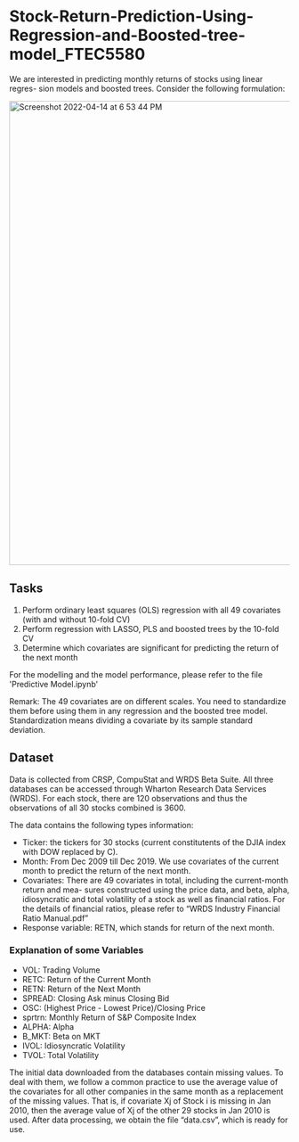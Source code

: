 # Stock-Return-Prediction-Using-Regression-and-Boosted-tree-model_FTEC5580

We are interested in predicting monthly returns of stocks using linear regres- sion models and boosted trees. Consider the following formulation:

<img width="833" alt="Screenshot 2022-04-14 at 6 53 44 PM" src="https://user-images.githubusercontent.com/30870497/163377335-3ae24d33-7e1b-4f33-9f96-049e1e5e86f8.png">

## Tasks
1. Perform ordinary least squares (OLS) regression with all 49 covariates (with and without 10-fold CV)
2. Perform regression with LASSO, PLS and boosted trees by the 10-fold CV
3. Determine which covariates are significant for predicting the return of the next month

For the modelling and the model performance, please refer to the file 'Predictive Model.ipynb'

Remark: The 49 covariates are on different scales. You need to standardize them before using them in any regression and the boosted tree model. Standardization means dividing a covariate by its sample standard deviation.

## Dataset
Data is collected from CRSP, CompuStat and WRDS Beta Suite. All three databases can be accessed through Wharton Research Data Services (WRDS). For each stock, there are 120 observations and thus the observations of all 30 stocks combined is 3600.

The data contains the following types information:
- Ticker: the tickers for 30 stocks (current constitutents of the DJIA index with DOW replaced by C).
- Month: From Dec 2009 till Dec 2019. We use covariates of the current month to predict the return of the next month.
- Covariates: There are 49 covariates in total, including the current-month return and mea- sures constructed using the price data, and beta, alpha, idiosyncratic and total volatility of a stock as well as financial ratios. For the details of financial ratios, please refer to “WRDS Industry Financial Ratio Manual.pdf”
- Response variable: RETN, which stands for return of the next month.

### Explanation of some Variables
- VOL: Trading Volume
- RETC: Return of the Current Month
- RETN: Return of the Next Month
- SPREAD: Closing Ask minus Closing Bid
- OSC: (Highest Price - Lowest Price)/Closing Price
- sprtrn: Monthly Return of S&P Composite Index
- ALPHA: Alpha
- B_MKT: Beta on MKT
- IVOL: Idiosyncratic Volatility
- TVOL: Total Volatility

The initial data downloaded from the databases contain missing values. To deal with them, we follow a common practice to use the average value of the covariates for all other companies in the same month as a replacement of the missing values. That is, if covariate Xj of Stock i is missing in Jan 2010, then the average value of Xj of the other 29 stocks in Jan 2010 is used. After data processing, we obtain the file “data.csv”, which is ready for use.
